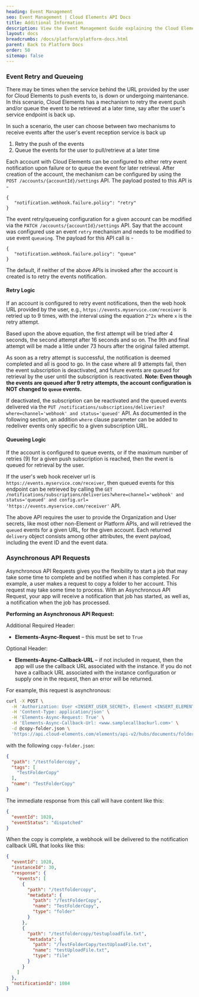 ```yaml
---
heading: Event Management
seo: Event Management | Cloud Elements API Docs
title: Additional Information
description: View the Event Management Guide explaining the Cloud Elements Events Framework.
layout: docs
breadcrumbs: /docs/platform/platform-docs.html
parent: Back to Platform Docs
order: 50
sitemap: false
---
```


### **Event Retry and Queueing**

There may be times when the service behind the URL provided by the user for Cloud Elements to push events to, is down or undergoing maintenance. In this scenario, Cloud Elements has a mechanism to retry the event push and/or queue the event to be retrieved at a later time, say after the user's service endpoint is back up.

In such a scenario, the user can choose between two mechanisms to receive events after the user's event reception service is back up

1. Retry the push of the events
2. Queue the events for the user to pull/retrieve at a later time

Each account with Cloud Elements can be configured to either retry event notification upon failure or to queue the event for later retrieval. After creation of the account, the mechanism can be configured by using the `POST /accounts/{accountId}/settings` API. The payload posted to this API is -

```
{
   "notification.webhook.failure.policy": "retry"
}
```

The event retry/queueing configuration for a given account can be modified via the `PATCH /accounts/{accountId}/settings` API. Say that the account was configured use an event `retry` mechanism and needs to be modified to use event `queueing`. The payload for this API call is -

```
{
   "notification.webhook.failure.policy": "queue"
}
```

The default, if neither of the above APIs is invoked after the account is created is to retry the events notification.

#### Retry Logic
If an account is configured to retry event notifications, then the web hook URL provided by the user, e.g., `https://events.myservice.com/receiver` is retried up to 9 times, with the interval using the equation `2^2x` where `x` is the retry attempt.

Based upon the above equation, the first attempt will be tried after 4 seconds, the second attempt after 16 seconds and so on. The 9th and final attempt will be made a little under 73 hours after the original failed attempt.

As soon as a retry attempt is successful, the notification is deemed completed and all is good to go. In the case where all 9 attempts fail, then the event subscription is deactivated, and future events are queued for retrieval by the user until the subscription is reactivated. **Note: Even though the events are queued after 9 retry attempts, the account configuration is NOT changed to `queue` events.**

If deactivated, the subscription can be reactivated and the queued events delivered via the `PUT /notifications/subscriptions/deliveries?where=channel='webhook' and status='queued'` API. As documented in the following section, an addition `where` clause parameter can be added to redeliver events only specific to a given subscription URL.

#### Queueing Logic
If the account is configured to queue events, or if the maximum number of retries (9) for a given push subscription is reached, then the event is queued for retrieval by the user.

If the user's web hook receiver url is `https://events.myservice.com/receiver`, then queued events for this endpoint can be retrieved by calling the `GET /notifications/subscriptions/deliveries?where=channel='webhook' and status='queued' and config.url= 'https://events.myservice.com/receiver'` API.

The above API requires the user to provide the Organization and User secrets, like most other non-Element or Platform APIs, and will retrieved the `queued` events for a given URL, for the given account. Each returned `delivery` object consists among other attributes, the event payload, including the event ID and the event data.

### **Asynchronous API Requests**

Asynchronous API Requests gives you the flexibility to start a job that
may take some time to complete and be notified when it has completed.
For example, a user makes a request to copy a folder to her account.
This request may take some time to process. With an Asynchronous API
Request, your app will receive a notification that job has started, as
well as, a notification when the job has processed.

**Performing an Asynchronous API Request:**

Additional Required Header:

* __Elements-Async-Request__ – this must be set to `True`

Optional Header:

* __Elements-Async-Callback-URL__ – if not included in request, then the
  app will use the callback URL associated with the instance. If you do
  not have a callback URL associated with the instance configuration or
  supply one in the request, then an error will be returned.

For example, this request is asynchronous:

```bash
curl -X POST \
  -H 'Authorization: User <INSERT_USER_SECRET>, Element <INSERT_ELEMENT_SECRET>' \
  -H 'Content-Type: application/json' \
  -H 'Elements-Async-Request: True' \
  -H 'Elements-Async-Callback-Url: <www.samplecallbackurl.com>' \
  -d @copy-folder.json \
  'https://api.cloud-elements.com/elements/api-v2/hubs/documents/folders/copy?path=/TestFolderCreate'
```

with the following `copy-folder.json`:

```json
{
  "path": "/testfoldercopy",
  "tags": [
    "TestFolderCopy"
  ],
  "name": "TestFolderCopy"
}
```

The immediate response from this call will have content like this:

```json
{
  "eventId": 1028,
  "eventStatus": "dispatched"
}
```

When the copy is complete, a webhook will be delivered to the
notification callback URL that looks like this:

```json
{
  "eventId": 1028,
  "instanceId": 30,
  "response": {
    "events": [
      {
        "path": "/testfoldercopy",
        "metadata": {
          "path": "/TestFolderCopy",
          "name": "TestFolderCopy",
          "type": "folder"
        }
      },
      {
        "path": "/testfoldercopy/testuploadfile.txt",
        "metadata": {
          "path": "/TestFolderCopy/testUploadFile.txt",
          "name": "testUploadFile.txt",
          "type": "file"
        }
      }
    ]
  },
  "notificationId": 1084
}
```
